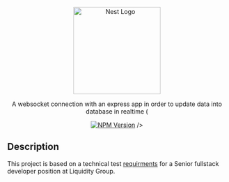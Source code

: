 <p align="center">
  <a href="https://ihcuae.com/" target="blank"><img src="https://logo.clearbit.com/ihcuae.com/" width="200" alt="Nest Logo" /></a>
</p>

[circleci-image]: https://img.shields.io/circleci/build/github/nestjs/nest/master?token=abc123def456
[circleci-url]: https://circleci.com/gh/nestjs/nest

  <p align="center">A websocket connection with an express app in order to update data into database in realtime (</p>
    <p align="center">
<a href="https://www.npmjs.com/~nestjscore" target="_blank"><img src="https://img.shields.io/badge/npm-v8.19.1-blue" alt="NPM Version" /></a>
 /></a>
</p>

## Description

This project is based on a technical test 
[requirments](https://github.com/abnaceur/nestJs-mailing-microservice/tree/master/docs/NestJSHomeAssignment.pdf) for a Senior fullstack developer position at Liquidity Group. 
